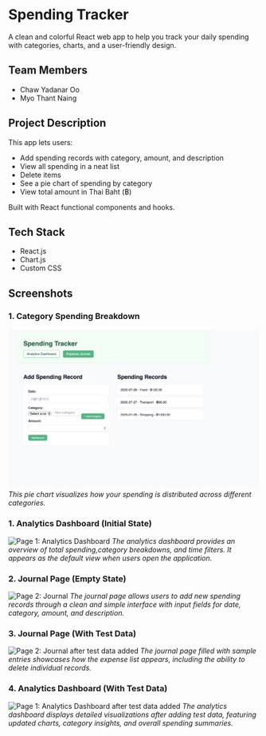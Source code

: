 # Spending Tracker
 
A clean and colorful React web app to help you track your daily spending with categories, charts, and a user-friendly design.
 
##  Team Members
- Chaw Yadanar Oo
- Myo Thant Naing
 
##  Project Description
This app lets users:
- Add spending records with category, amount, and description
- View all spending in a neat list
- Delete items
- See a pie chart of spending by category
- View total amount in Thai Baht (฿)
 
Built with React functional components and hooks.
 
## Tech Stack

- React.js
- Chart.js
- Custom CSS
 
 
##  Screenshots

### 1. Category Spending Breakdown
![Category Breakdown](https://raw.githubusercontent.com/myoThantNai9/SpendingTrackingApp/main/CategoryTest.png)
*This pie chart visualizes how your spending is distributed across different categories.*
 
### 1. Analytics Dashboard (Initial State)
![Page 1: Analytics Dashboard](<Screenshot 2025-07-28 at 6.45.41 PM.png>)
*The analytics dashboard provides an overview of total spending,category breakdowns, and time filters. It appears as the default view when users open the application.*
 
### 2. Journal Page (Empty State)
![Page 2: Journal](<Screenshot 2025-07-28 at 6.44.19 PM.png>)
*The journal page allows users to add new spending records through a clean and simple interface with input fields for date, category, amount, and description.*
 
### 3. Journal Page (With Test Data)
![Page 2: Journal after test data added](<Screenshot 2025-07-28 at 6.47.50 PM.png>)
*The journal page filled with sample entries showcases how the expense list appears, including the ability to delete individual records.*
 
### 4. Analytics Dashboard (With Test Data)
![Page 1: Analytics Dashboard after test data added](<Screenshot 2025-07-28 at 6.49.12 PM.png>)
*The analytics dashboard displays detailed visualizations after adding test data, featuring updated charts, category insights, and overall spending summaries.*
